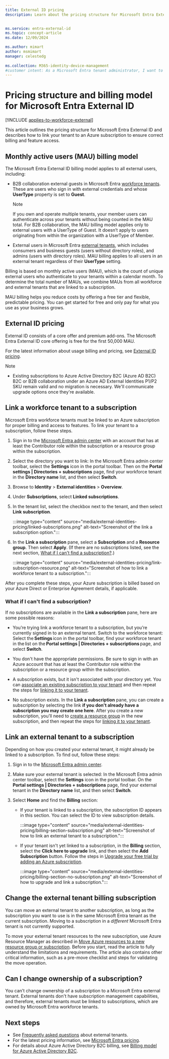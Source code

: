 ```yaml
---
title: External ID pricing
description: Learn about the pricing structure for Microsoft Entra External ID. Understand the monthly active users (MAU) billing model, core offering, and premium add-ons. Link your tenant to an Azure subscription for proper billing and feature access.

 
ms.service: entra-external-id
ms.topic: concept-article
ms.date: 12/09/2024

ms.author: mimart
author: msmimart
manager: celestedg
 
ms.collection: M365-identity-device-management
#customer intent: As a Microsoft Entra tenant administrator, I want to link my tenant to an Azure subscription, so that I can take advantage of the monthly active users (MAU) billing model and activate MAU billing for guest user collaboration.
---
```


# Pricing structure and billing model for Microsoft Entra External ID

[!INCLUDE [applies-to-workforce-external](./includes/applies-to-workforce-external.md)]

This article outlines the pricing structure for Microsoft Entra External ID and describes how to link your tenant to an Azure subscription to ensure correct billing and feature access.

## Monthly active users (MAU) billing model

The Microsoft Entra External ID billing model applies to all external users, including:

- B2B collaboration external guests in Microsoft Entra [workforce tenants](tenant-configurations.md#workforce-tenants). These are users who sign in with external credentials and whose **UserType** property is set to **Guest**.

   > [!NOTE]
   > If you own and operate multiple tenants, your member users can authenticate across your tenants without being counted in the MAU total. For B2B collaboration, the MAU billing model applies only to external users with a UserType of Guest. It doesn’t apply to users originating from within the organization with a UserType of Member.

- External users in Microsoft Entra [external tenants](tenant-configurations.md#external-tenants), which includes consumers and business guests (users without directory roles), and admins (users with directory roles). MAU billing applies to all users in an external tenant regardless of their **UserType** setting.

Billing is based on monthly active users (MAU), which is the count of unique external users who authenticate to your tenants within a calendar month. To determine the total number of MAUs, we combine MAUs from all workforce and external tenants that are linked to a subscription.

MAU billing helps you reduce costs by offering a free tier and flexible, predictable pricing. You can get started for free and only pay for what you use as your business grows.

## External ID pricing

External ID consists of a core offer and premium add-ons. The Microsoft Entra External ID core offering is free for the first 50,000 MAU.

For the latest information about usage billing and pricing, see [External ID pricing](https://aka.ms/ExternalIDPricing).

> [!NOTE]
>
>- Existing subscriptions to Azure Active Directory B2C (Azure AD B2C) B2C or B2B collaboration under an Azure AD External Identities P1/P2 SKU remain valid and no migration is necessary. We'll communicate upgrade options once they're available.

<a name='link-your-azure-ad-tenant-to-a-subscription'></a>

## Link a workforce tenant to a subscription

Microsoft Entra workforce tenants must be linked to an Azure subscription for proper billing and access to features. To link your tenant to a subscription, follow these steps.

1. Sign in to the [Microsoft Entra admin center](https://entra.microsoft.com/) with an account that has at least the Contributor role within the subscription or a resource group within the subscription.

2. Select the directory you want to link: In the Microsoft Entra admin center toolbar, select the **Settings** icon in the portal toolbar. Then on the **Portal settings | Directories + subscriptions** page, find your workforce tenant in the **Directory name** list, and then select **Switch**.

3. Browse to **Identity** > **External identities** > **Overview**.

5. Under **Subscriptions**, select **Linked subscriptions**.

6. In the tenant list, select the checkbox next to the tenant, and then select **Link subscription**.

    :::image type="content" source="media/external-identities-pricing/linked-subscriptions.png" alt-text="Screenshot of the link a subscription option.":::

7. In the **Link a subscription** pane, select a **Subscription** and a **Resource group**. Then select **Apply**. (If there are no subscriptions listed, see the next section, [What if I can't find a subscription?](#what-if-i-cant-find-a-subscription).)

    :::image type="content" source="media/external-identities-pricing/link-subscription-resource.png" alt-text="Screenshot of how to link a workforce tenant to a subscription.":::

After you complete these steps, your Azure subscription is billed based on your Azure Direct or Enterprise Agreement details, if applicable.

### What if I can't find a subscription?

If no subscriptions are available in the **Link a subscription** pane, here are some possible reasons:

- You’re trying link a workforce tenant to a subscription, but you’re currently signed in to an external tenant. Switch to the workforce tenant: Select the **Settings** icon in the portal toolbar, find your workforce tenant in the list on the **Portal settings | Directories + subscriptions** page, and select **Switch**.

- You don't have the appropriate permissions. Be sure to sign in with an Azure account that has at least the Contributor role within the subscription or a resource group within the subscription.

- A subscription exists, but it isn't associated with your directory yet. You can [associate an existing subscription to your tenant](~/fundamentals/how-subscriptions-associated-directory.yml) and then repeat the steps for [linking it to your tenant](#link-your-azure-ad-tenant-to-a-subscription).

- No subscription exists. In the **Link a subscription** pane, you can create a subscription by selecting the link **if you don't already have a subscription you may create one here**. After you create a new subscription, you'll need to [create a resource group](/azure/azure-resource-manager/management/manage-resource-groups-portal) in the new subscription, and then repeat the steps for [linking it to your tenant](#link-your-azure-ad-tenant-to-a-subscription).

## Link an external tenant to a subscription

Depending on how you created your external tenant, it might already be linked to a subscription. To find out, follow these steps:

1. Sign in to the [Microsoft Entra admin center](https://entra.microsoft.com/).

1. Make sure your external tenant is selected: In the Microsoft Entra admin center toolbar, select the **Settings** icon in the portal toolbar. On the **Portal settings | Directories + subscriptions** page, find your external tenant in the **Directory name** list, and then select **Switch**.

1. Select **Home** and find the **Billing** section:

   - If your tenant is linked to a subscription, the subscription ID appears in this section. You can select the ID to view subscription details.
   
       :::image type="content" source="media/external-identities-pricing/billing-section-subscription.png" alt-text="Screenshot of how to link an external tenant to a subscription.":::

   - If your tenant isn't yet linked to a subscription, in the **Billing** section, select the **Click here to upgrade** link, and then select the **Add Subscription** button. Follow the steps in [Upgrade your free trial by adding an Azure subscription](customers/quickstart-trial-setup.md#upgrade-your-free-trial-by-adding-an-azure-subscription).

       :::image type="content" source="media/external-identities-pricing/billing-section-no-subscription.png" alt-text="Screenshot of how to upgrade and link a subscription.":::

## Change the external tenant billing subscription

You can move an external tenant to another subscription, as long as the subscription you want to use is in the same Microsoft Entra tenant as the current subscription. Moving to a subscription in a *different* Microsoft Entra tenant is not currently supported.

To move your external tenant resources to the new subscription, use Azure Resource Manager as described in [Move Azure resources to a new resource group or subscription](/azure/azure-resource-manager/management/move-resource-group-and-subscription). Before you start, read the article to fully understand the limitations and requirements. The article also contains other critical information, such as a pre-move checklist and steps for validating the move operation.

## Can I change ownership of a subscription?

You can’t change ownership of a subscription to a Microsoft Entra external tenant. External tenants don't have subscription management capabilities, and therefore, external tenants must be linked to subscriptions, which are owned by Microsoft Entra workforce tenants.

## Next steps

- See [Frequently asked questions](customers/faq-customers.md) about external tenants.
- For the latest pricing information, see [Microsoft Entra pricing](https://www.microsoft.com/security/business/identity-access-management/azure-ad-pricing).
- For details about Azure Active Directory B2C billing, see [Billing model for Azure Active Directory B2C](/azure/active-directory-b2c/billing).
